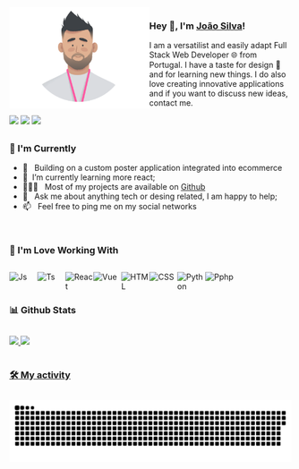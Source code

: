 <img align="left" width="250" height="180" alt="John Peter" src="https://github.com/p3p4r/p3p4r/blob/master/assets/johnpeter_animation.gif"/>


 ### Hey 👋, I'm [João Silva](https://github.com/p3p4r)!

   I am a versatilist and easily adapt Full Stack Web Developer 🌐 from Portugal. I have a taste for design 🎨 and for learning new things. I do also love creating innovative applications and if you want to discuss new ideas, contact me.

   <div> 
    <a href="https://folio.fyke.pt/" target="_blank"><img src="https://img.shields.io/badge/Portefolio-ed4e4e?style=for-the-badge&logo=appveyor&logoColor=white" target="_blank"></a>
     <a href="https://www.linkedin.com/in/joaosl/" target="_blank"><img src="https://img.shields.io/badge/-LinkedIn-%230077B5?style=for-the-badge&logo=linkedin&logoColor=white" target="_blank"></a> 
 <a href = "mailto:pepar_jp33@hotmail.com"><img src="https://img.shields.io/badge/-Gmail-%23333?style=for-the-badge&logo=gmail&logoColor=white" target="_blank"></a>
   </div>

##
  
### 🧐 I'm Currently

- 📱 &nbsp; Building on a custom poster application integrated into ecommerce 
- 🌱 &nbsp;I’m currently learning more react;
- 👨🏻‍💻 &nbsp; Most of my projects are available on [Github](https://github.com/p3p4r)
- 💬 &nbsp; Ask me about anything tech or desing related, I am happy to help;
- 📫 &nbsp; Feel free to ping me on my social networks
  
 <br /> 

 ### 🔨  I'm Love Working With
  ##
<div>
  <img align="left" alt="Js" height="50" width="50" src="https://cdn.jsdelivr.net/gh/devicons/devicon/icons/javascript/javascript-original.svg">
  <img align="left" alt="Ts" height="50" width="50" src="https://cdn.jsdelivr.net/gh/devicons/devicon/icons/typescript/typescript-original.svg">
  <img align="left" alt="React" height="50" width="50" src="https://cdn.jsdelivr.net/gh/devicons/devicon/icons/react/react-original.svg">
  <img align="left" alt="Vue" height="50" width="50" src="https://cdn.jsdelivr.net/gh/devicons/devicon/icons/vuejs/vuejs-original.svg">
  <img  alt="Pphp"  height="50" width="50" src="https://cdn.jsdelivr.net/gh/devicons/devicon/icons/php/php-original.svg">
  <img align="left" alt="HTML" height="50" width="50" src="https://cdn.jsdelivr.net/gh/devicons/devicon/icons/html5/html5-original.svg">
  <img align="left" alt="CSS" height="50" width="50" src="https://cdn.jsdelivr.net/gh/devicons/devicon/icons/css3/css3-original.svg">
  <img align="left" alt="Python" height="50" width="50" src="https://cdn.jsdelivr.net/gh/devicons/devicon/icons/python/python-original.svg">
 </div>
<br />


### 📊 Github Stats
   ##
  
<div>
  <a href="https://github.com/p3p4r">
  <img height="180em" src="https://github-readme-stats.vercel.app/api?username=p3p4r&show_icons=true&theme=graywhite&include_all_commits=true&count_private=true"/>
  <img height="180em" src="https://github-readme-stats.vercel.app/api/top-langs/?username=p3p4r&layout=compact&langs_count=7&theme=graywhite"/>
</div>
<br />

  ### 🛠️ My activity
  ##
  ![Snake animation](https://github.com/p3p4r/p3p4r/blob/output/github-contribution-grid-snake.svg)
 
</div>
